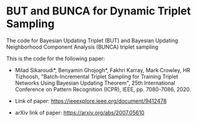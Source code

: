 # BUT and BUNCA for Dynamic Triplet Sampling

The code for Bayesian Updating Triplet (BUT) and Bayesian Updating Neighborhood Component Analysis (BUNCA) triplet sampling

This is the code for the following paper:

- Milad Sikaroudi*, Benyamin Ghojogh*, Fakhri Karray, Mark Crowley, HR Tizhoosh, "Batch-Incremental Triplet Sampling for Training Triplet Networks Using Bayesian Updating Theorem", 25th International Conference on Pattern Recognition (ICPR), IEEE, pp. 7080-7086, 2020. 

- Link of paper: https://ieeexplore.ieee.org/document/9412478

- arXiv link of paper: https://arxiv.org/abs/2007.05610
